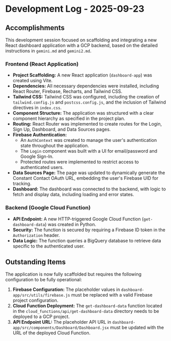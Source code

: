 # Development Log - 2025-09-23

## Accomplishments

This development session focused on scaffolding and integrating a new React dashboard application with a GCP backend, based on the detailed instructions in `gemini.md` and `gemini2.md`.

### Frontend (React Application)

- **Project Scaffolding:** A new React application (`dashboard-app`) was created using Vite.
- **Dependencies:** All necessary dependencies were installed, including React Router, Firebase, Recharts, and Tailwind CSS.
- **Tailwind CSS:** Tailwind CSS was configured, including the creation of `tailwind.config.js` and `postcss.config.js`, and the inclusion of Tailwind directives in `index.css`.
- **Component Structure:** The application was structured with a clear component hierarchy as specified in the project plan.
- **Routing:** React Router was implemented to create routes for the Login, Sign Up, Dashboard, and Data Sources pages.
- **Firebase Authentication:**
    - An `AuthContext` was created to manage the user's authentication state throughout the application.
    - The `Login` component was built with a UI for email/password and Google Sign-In.
    - Protected routes were implemented to restrict access to authenticated users.
- **Data Sources Page:** The page was updated to dynamically generate the Constant Contact OAuth URL, embedding the user's Firebase UID for tracking.
- **Dashboard:** The dashboard was connected to the backend, with logic to fetch and display data, including loading and error states.

### Backend (Google Cloud Function)

- **API Endpoint:** A new HTTP-triggered Google Cloud Function (`get-dashboard-data`) was created in Python.
- **Security:** The function is secured by requiring a Firebase ID token in the `Authorization` header.
- **Data Logic:** The function queries a BigQuery database to retrieve data specific to the authenticated user.

## Outstanding Items

The application is now fully scaffolded but requires the following configuration to be fully operational:

1.  **Firebase Configuration:** The placeholder values in `dashboard-app/src/utils/firebase.js` must be replaced with a valid Firebase project configuration.
2.  **Cloud Function Deployment:** The `get-dashboard-data` function located in the `cloud_functions/api/get-dashboard-data` directory needs to be deployed to a GCP project.
3.  **API Endpoint URL:** The placeholder API URL in `dashboard-app/src/components/Dashboard/Dashboard.jsx` must be updated with the URL of the deployed Cloud Function.
